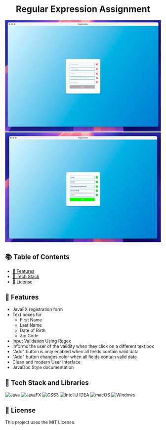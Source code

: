 <h1 align="center">Regular Expression Assignment</h1>

![img_1.png](img_1.png)
![img_2.png](img_2.png)

## 📚 Table of Contents
- [🚀 Features](#-features)
- [🧰 Tech Stack](#-tech-stack-and-libraries)
- [📝 License](#-license)

## 🚀 Features
- JavaFX registration form
- Text boxes for 
  - First Name
  - Last Name
  - Date of Birth
  - Zip Code
- Input Validation Using Regex
- Informs the user of the validity when they click on a different text box
- "Add" button is only enabled when all fields contain valid data
- "Add" button changes color when all fields contain valid data
- Clean and modern User Interface
- JavaDoc Style documentation

## 🧰 Tech Stack and Libraries
![Java](https://img.shields.io/badge/java-%23ED8B00.svg?style=for-the-badge&logo=openjdk&logoColor=white)
![JavaFX](https://img.shields.io/badge/javafx-%23FF0000.svg?style=for-the-badge&logo=javafx&logoColor=white)
![CSS3](https://img.shields.io/badge/css3-%231572B6.svg?style=for-the-badge&logo=css3&logoColor=white)
![IntelliJ IDEA](https://img.shields.io/badge/IntelliJIDEA-000000.svg?style=for-the-badge&logo=intellij-idea&logoColor=white)
![macOS](https://img.shields.io/badge/mac%20os-000000?style=for-the-badge&logo=macos&logoColor=F0F0F0)
![Windows](https://img.shields.io/badge/Windows-0078D6?style=for-the-badge&logo=windows&logoColor=white)

## 📝 License
This project uses the MIT License. 